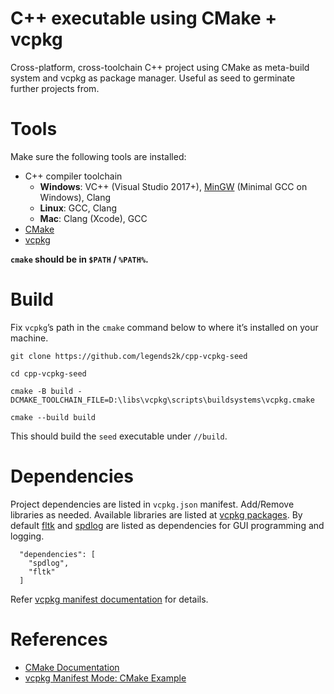 # C++ executable using CMake + vcpkg

Cross-platform, cross-toolchain C++ project using CMake as meta-build system and vcpkg as package manager.
Useful as seed to germinate further projects from.

# Tools

Make sure the following tools are installed:

* C++ compiler toolchain
  - **Windows**: VC++ (Visual Studio 2017+), [MinGW][] (Minimal GCC on Windows), Clang
  - **Linux**: GCC, Clang
  - **Mac**: Clang (Xcode), GCC
* [CMake][]
* [vcpkg][]

**`cmake` should be in `$PATH` / `%PATH%`.**

# Build

Fix `vcpkg`’s path in the `cmake` command below to where it’s installed on your machine.

``` shell
git clone https://github.com/legends2k/cpp-vcpkg-seed

cd cpp-vcpkg-seed

cmake -B build -DCMAKE_TOOLCHAIN_FILE=D:\libs\vcpkg\scripts\buildsystems\vcpkg.cmake

cmake --build build
```

This should build the `seed` executable under `//build`.

# Dependencies

Project dependencies are listed in `vcpkg.json` manifest.  Add/Remove libraries as needed.
Available libraries are listed at [vcpkg packages][].
By default [fltk][] and [spdlog][] are listed as dependencies for GUI programming and logging.

``` shell
  "dependencies": [
    "spdlog",
    "fltk"
  ]
```

Refer [vcpkg manifest documentation][] for details.


# References

* [CMake Documentation][cmake-doc]
* [vcpkg Manifest Mode: CMake Example][vcpkg cmake example]


[CMake]: https://cmake.org/
[vcpkg]: https://vcpkg.io/en/getting-started.html
[mingw]: https://sourceforge.net/projects/mingw-w64/files/mingw-w64/mingw-w64-release/
[fltk]: https://www.fltk.org/
[spdlog]: https://github.com/gabime/spdlog
[vcpkg manifest documentation]: https://vcpkg.io/en/docs/users/manifests.html
[vcpkg cmake example]: https://vcpkg.io/en/docs/examples/manifest-mode-cmake.html
[cmake-doc]: https://cmake.org/cmake/help/latest/index.html
[vcpkg packages]: https://vcpkg.io/en/packages.html
